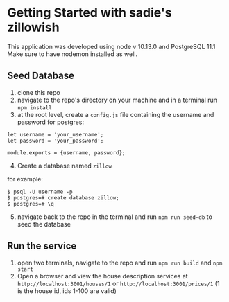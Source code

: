 # Getting Started with sadie's zillowish

This application was developed using node v 10.13.0 and PostgreSQL 11.1
Make sure to have nodemon installed as well.

## Seed Database
1. clone this repo
2. navigate to the repo's directory on your machine and in a terminal run `npm install`
3. at the root level, create a `config.js` file containing the username and password for postgres:

```
let username = 'your_username';
let password = 'your_password';

module.exports = {username, password};
```
4. Create a database named `zillow`

for example:

```
$ psql -U username -p
$ postgres=# create database zillow;
$ postgres=# \q
```
5. navigate back to the repo in the terminal and run `npm run seed-db` to seed the database

## Run the service

1. open two terminals, navigate to the repo and run `npm run build` and `npm start`
2. Open a browser and view the house description services at `http://localhost:3001/houses/1` or `http://localhost:3001/prices/1` (1 is the house id, ids 1-100 are valid)
